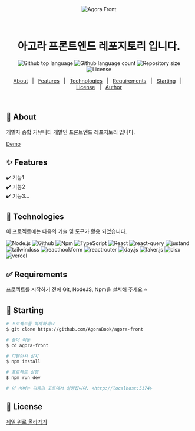 <div align="center" id="top"> 
  <img src="./.github/app.gif" alt="Agora Front" />

&#xa0;

  <!-- <a href="https://gaebalinfront.netlify.app">Demo</a> -->
</div>

<h1 align="center">아고라 프론트엔드 레포지토리 입니다.</h1>

<p align="center">
  <img alt="Github top language" src="https://img.shields.io/github/languages/top/AgoraBook/agora-front?color=56BEB8">
  <img alt="Github language count" src="https://img.shields.io/github/languages/count/AgoraBook/agora-front?color=56BEB8">
  <img alt="Repository size" src="https://img.shields.io/github/repo-size/AgoraBook/agora-front?color=56BEB8">
  <img alt="License" src="https://img.shields.io/github/license/osh6006/AgoraBook/agora-front?color=56BEB8">

  <!-- <img alt="Github issues" src="https://img.shields.io/github/issues/{{YOUR_GITHUB_USERNAME}}/gaebalin-front?color=56BEB8" /> -->

  <!-- <img alt="Github forks" src="https://img.shields.io/github/forks/{{YOUR_GITHUB_USERNAME}}/gaebalin-front?color=56BEB8" /> -->

  <!-- <img alt="Github stars" src="https://img.shields.io/github/stars/{{YOUR_GITHUB_USERNAME}}/gaebalin-front?color=56BEB8" /> -->
</p>

<!-- Status -->

<!-- <h4 align="center">
	🚧  Gaebalin Front 🚀 Under construction...  🚧
</h4>

<hr> -->

<p align="center">
  <a href="#dart-about">About</a> &#xa0; | &#xa0; 
  <a href="#sparkles-features">Features</a> &#xa0; | &#xa0;
  <a href="#rocket-technologies">Technologies</a> &#xa0; | &#xa0;
  <a href="#white_check_mark-requirements">Requirements</a> &#xa0; | &#xa0;
  <a href="#checkered_flag-starting">Starting</a> &#xa0; | &#xa0;
  <a href="#memo-license">License</a> &#xa0; | &#xa0;
  <a href="https://github.com/AgoraBook/agora-front" target="_blank">Author</a>
</p>

<br>

## :dart: About

개발자 종합 커뮤니티 개발인 프론트엔드 레포지토리 입니다.

[Demo]()

## :sparkles: Features

:heavy_check_mark: 기능1 \
:heavy_check_mark: 기능2 \
:heavy_check_mark: 기능3...

## :rocket: Technologies

이 프로젝트에는 다음의 기술 및 도구가 활용 되었습니다.

![Node.js](https://img.shields.io/badge/Node.js-43853D?style=for-the-badge&logo=node.js&logoColor=white)
![Github](https://img.shields.io/badge/GitHub-100000?style=for-the-badge&logo=github&logoColor=white)
![Npm](https://img.shields.io/badge/Npm-CB3837?style=for-the-badge&logo=npm&logoColor=white)
![TypeScript](https://img.shields.io/badge/TypeScript-007ACC?style=for-the-badge&logo=typescript&logoColor=white)
![React](https://img.shields.io/badge/React-61DAFB?style=for-the-badge&logo=react&logoColor=white)
![react-query](https://img.shields.io/badge/reactquery-FF4154?style=for-the-badge&logo=reactquery&logoColor=white)
![justand](https://img.shields.io/badge/zustand-41454A?style=for-the-badge&logo=zy&logoColor=white)
![tailwindcss](https://img.shields.io/badge/tailwindcss-06B6D4?style=for-the-badge&logo=tailwindcss&logoColor=white)
![reacthookform](https://img.shields.io/badge/reacthookform-EC5990?style=for-the-badge&logo=reacthookform&logoColor=white)
![reactrouter](https://img.shields.io/badge/reactrouter-CA4245?style=for-the-badge&logo=reactrouter&logoColor=white)
![day.js](https://img.shields.io/badge/day.js-F9A03C?style=for-the-badge&logo=day.js&logoColor=white)
![faker.js](https://img.shields.io/badge/faker.js-03C75A?style=for-the-badge&logo=faker.js&logoColor=white)
![clsx](https://img.shields.io/badge/clsx-6C47FF?style=for-the-badge&logo=clsx&logoColor=white)
![vercel](https://img.shields.io/badge/vercel-000000?style=for-the-badge&logo=vercel&logoColor=white)

## :white_check_mark: Requirements

프로젝트를 시작하기 전에 Git, NodeJS, Npm을 설치해 주세요 ⭐

## :checkered_flag: Starting

```bash
# 프로젝트를 복제하세요
$ git clone https://github.com/AgoraBook/agora-front

# 폴더 이동
$ cd agora-front

# 디펜던시 설치
$ npm install

# 프로젝트 실행
$ npm run dev

# 이 서버는 다음의 포트에서 실행됩니다. <http://localhost:5174>
```

## :memo: License

<a href="#top">제일 위로 올라가기</a>
